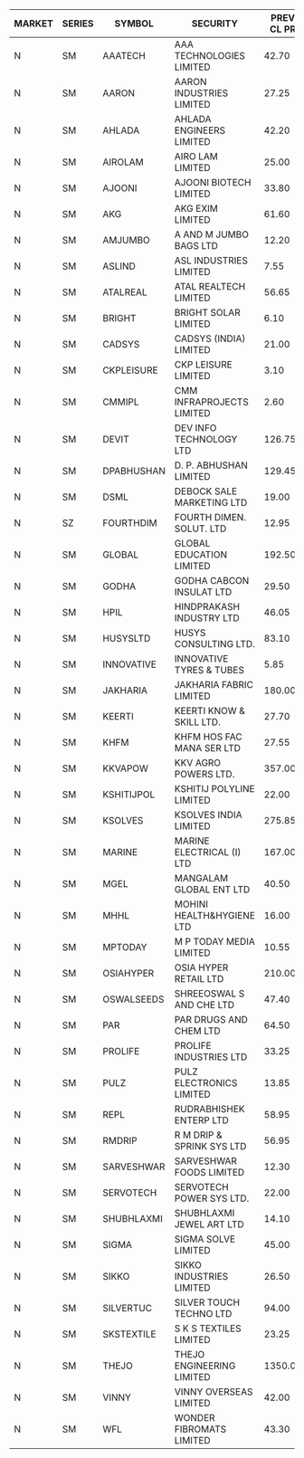 


| MARKET | SERIES | SYMBOL | SECURITY | PREV CL PR | OPEN PRICE | HIGH PRICE | LOW PRICE | CLOSE PRICE | NET TRDVAL | NET TRDQTY | CORP IND | HI 52 WK | LO 52 WK |
| ----- | ----- | ----- | ----- | ----- | ----- | ----- | ----- | ----- | ----- | ----- | ----- | ----- | ----- |
| N | SM | AAATECH | AAA TECHNOLOGIES LIMITED | 42.70 | 42.35 | 42.35 | 42.25 | 42.30 | 1142550.00 | 27000 |  | 43.10 | 42.25 |
| N | SM | AARON | AARON INDUSTRIES LIMITED | 27.25 | 27.25 | 27.25 | 27.25 | 27.25 | 171675.00 | 6300 |  | 58.00 | 27.25 |
| N | SM | AHLADA | AHLADA ENGINEERS LIMITED | 42.20 | 42.00 | 42.00 | 40.50 | 40.50 | 82500.00 | 2000 |  | 69.95 | 36.30 |
| N | SM | AIROLAM | AIRO LAM LIMITED | 25.00 | 26.50 | 26.50 | 26.50 | 26.50 | 79500.00 | 3000 |  | 32.95 | 14.45 |
| N | SM | AJOONI | AJOONI BIOTECH LIMITED | 33.80 | 33.60 | 33.60 | 33.60 | 33.60 | 134400.00 | 4000 |  | 36.50 | 6.35 |
| N | SM | AKG | AKG EXIM LIMITED | 61.60 | 58.60 | 58.60 | 58.60 | 58.60 | 234400.00 | 4000 |  | 76.50 | 30.00 |
| N | SM | AMJUMBO | A AND M JUMBO BAGS LTD | 12.20 | 11.60 | 12.20 | 11.60 | 12.20 | 190400.00 | 16000 |  | 14.70 | 5.85 |
| N | SM | ASLIND | ASL INDUSTRIES LIMITED | 7.55 | 7.90 | 7.90 | 7.90 | 7.90 | 1295600.00 | 164000 |  | 11.20 | 4.75 |
| N | SM | ATALREAL | ATAL REALTECH LIMITED | 56.65 | 51.00 | 51.00 | 50.65 | 50.65 | 162640.00 | 3200 |  | 51.00 | 50.65 |
| N | SM | BRIGHT | BRIGHT SOLAR LIMITED | 6.10 | 6.35 | 6.70 | 6.05 | 6.50 | 291600.00 | 45000 |  | 19.90 | 4.70 |
| N | SM | CADSYS | CADSYS (INDIA) LIMITED | 21.00 | 21.85 | 21.85 | 21.85 | 21.85 | 43700.00 | 2000 |  | 49.25 | 15.50 |
| N | SM | CKPLEISURE | CKP LEISURE LIMITED | 3.10 | 3.20 | 3.25 | 3.20 | 3.20 | 25800.00 | 8000 |  | 7.55 | 3.00 |
| N | SM | CMMIPL | CMM INFRAPROJECTS LIMITED | 2.60 | 2.55 | 2.70 | 2.55 | 2.70 | 70950.00 | 27000 |  | 9.25 | 2.30 |
| N | SM | DEVIT | DEV INFO TECHNOLOGY LTD | 126.75 | 127.30 | 127.30 | 127.00 | 127.00 | 381450.00 | 3000 |  | 130.50 | 57.00 |
| N | SM | DPABHUSHAN | D. P. ABHUSHAN LIMITED | 129.45 | 127.00 | 134.95 | 126.65 | 131.00 | 19849400.00 | 152000 |  | 134.95 | 37.50 |
| N | SM | DSML | DEBOCK SALE MARKETING LTD | 19.00 | 19.05 | 19.40 | 19.00 | 19.35 | 1039800.00 | 54000 |  | 19.40 | 3.50 |
| N | SZ | FOURTHDIM | FOURTH DIMEN. SOLUT. LTD | 12.95 | 12.35 | 12.40 | 12.35 | 12.40 | 1236300.00 | 100000 |  | 13.65 | 5.55 |
| N | SM | GLOBAL | GLOBAL EDUCATION LIMITED | 192.50 | 196.90 | 202.00 | 196.90 | 198.00 | 996600.00 | 5000 |  | 215.00 | 41.20 |
| N | SM | GODHA | GODHA CABCON INSULAT LTD | 29.50 | 28.05 | 29.90 | 28.05 | 29.90 | 231800.00 | 8000 |  | 31.35 | 10.95 |
| N | SM | HPIL | HINDPRAKASH INDUSTRY LTD | 46.05 | 46.05 | 46.05 | 46.05 | 46.05 | 138150.00 | 3000 |  | 46.05 | 40.20 |
| N | SM | HUSYSLTD | HUSYS CONSULTING LTD. | 83.10 | 86.15 | 87.00 | 85.00 | 87.00 | 516300.00 | 6000 |  | 90.00 | 20.50 |
| N | SM | INNOVATIVE | INNOVATIVE TYRES & TUBES | 5.85 | 5.95 | 5.95 | 5.95 | 5.95 | 17850.00 | 3000 |  | 14.60 | 5.40 |
| N | SM | JAKHARIA | JAKHARIA FABRIC LIMITED | 180.00 | 164.40 | 164.40 | 164.40 | 164.40 | 131520.00 | 800 |  | 188.00 | 148.25 |
| N | SM | KEERTI | KEERTI KNOW & SKILL LTD. | 27.70 | 28.70 | 28.90 | 28.70 | 28.90 | 535680.00 | 18600 |  | 81.65 | 23.65 |
| N | SM | KHFM | KHFM HOS FAC MANA SER LTD | 27.55 | 28.50 | 28.50 | 28.50 | 28.50 | 85500.00 | 3000 |  | 36.40 | 22.20 |
| N | SM | KKVAPOW | KKV AGRO POWERS LTD. | 357.00 | 374.00 | 374.00 | 374.00 | 374.00 | 93500.00 | 250 |  | 374.00 | 320.00 |
| N | SM | KSHITIJPOL | KSHITIJ POLYLINE LIMITED | 22.00 | 22.00 | 22.00 | 22.00 | 22.00 | 88000.00 | 4000 |  | 37.50 | 19.20 |
| N | SM | KSOLVES | KSOLVES INDIA LIMITED | 275.85 | 289.60 | 289.60 | 289.60 | 289.60 | 695040.00 | 2400 |  | 289.60 | 102.05 |
| N | SM | MARINE | MARINE ELECTRICAL (I) LTD | 167.00 | 166.00 | 166.00 | 165.00 | 165.40 | 1324900.00 | 8000 |  | 198.00 | 78.00 |
| N | SM | MGEL | MANGALAM GLOBAL ENT LTD | 40.50 | 39.30 | 39.30 | 39.30 | 39.30 | 117900.00 | 3000 |  | 65.10 | 38.00 |
| N | SM | MHHL | MOHINI HEALTH&HYGIENE LTD | 16.00 | 16.20 | 16.20 | 16.20 | 16.20 | 48600.00 | 3000 |  | 23.20 | 11.35 |
| N | SM | MPTODAY | M P TODAY MEDIA LIMITED | 10.55 | 10.05 | 10.05 | 10.05 | 10.05 | 40200.00 | 4000 |  | 24.00 | 10.05 |
| N | SM | OSIAHYPER | OSIA HYPER RETAIL LTD | 210.00 | 208.00 | 208.00 | 208.00 | 208.00 | 83200.00 | 400 |  | 325.00 | 188.05 |
| N | SM | OSWALSEEDS | SHREEOSWAL S AND CHE LTD | 47.40 | 45.05 | 45.05 | 45.05 | 45.05 | 180200.00 | 4000 |  | 50.45 | 21.80 |
| N | SM | PAR | PAR DRUGS AND CHEM LTD | 64.50 | 68.00 | 74.80 | 67.00 | 74.40 | 5011300.00 | 70000 |  | 74.80 | 26.20 |
| N | SM | PROLIFE | PROLIFE INDUSTRIES LTD | 33.25 | 34.90 | 34.90 | 34.90 | 34.90 | 104700.00 | 3000 |  | 39.95 | 25.60 |
| N | SM | PULZ | PULZ ELECTRONICS LIMITED | 13.85 | 14.50 | 14.50 | 14.50 | 14.50 | 58000.00 | 4000 |  | 30.00 | 9.20 |
| N | SM | REPL | RUDRABHISHEK ENTERP LTD | 58.95 | 61.50 | 61.80 | 61.50 | 61.80 | 555300.00 | 9000 |  | 61.80 | 22.50 |
| N | SM | RMDRIP | R M DRIP & SPRINK SYS LTD | 56.95 | 51.30 | 56.80 | 51.30 | 56.20 | 1217000.00 | 22000 |  | 63.00 | 14.65 |
| N | SM | SARVESHWAR | SARVESHWAR FOODS LIMITED | 12.30 | 12.85 | 12.90 | 12.80 | 12.80 | 82240.00 | 6400 |  | 23.35 | 8.45 |
| N | SM | SERVOTECH | SERVOTECH POWER SYS LTD. | 22.00 | 22.70 | 22.90 | 22.70 | 22.90 | 273600.00 | 12000 |  | 22.90 | 6.50 |
| N | SM | SHUBHLAXMI | SHUBHLAXMI JEWEL ART LTD | 14.10 | 13.40 | 13.40 | 13.40 | 13.40 | 26800.00 | 2000 |  | 154.00 | 13.40 |
| N | SM | SIGMA | SIGMA SOLVE LIMITED | 45.00 | 45.00 | 45.10 | 45.00 | 45.05 | 1215300.00 | 27000 |  | 45.10 | 45.00 |
| N | SM | SIKKO | SIKKO INDUSTRIES LIMITED | 26.50 | 25.00 | 25.00 | 25.00 | 25.00 | 200000.00 | 8000 |  | 33.80 | 18.00 |
| N | SM | SILVERTUC | SILVER TOUCH TECHNO LTD | 94.00 | 101.95 | 102.00 | 93.00 | 93.00 | 2735950.00 | 27000 |  | 130.00 | 89.00 |
| N | SM | SKSTEXTILE | S K S TEXTILES LIMITED | 23.25 | 22.10 | 23.25 | 22.10 | 23.25 | 45350.00 | 2000 |  | 48.90 | 22.10 |
| N | SM | THEJO | THEJO ENGINEERING LIMITED | 1350.00 | 1403.00 | 1403.00 | 1403.00 | 1403.00 | 280600.00 | 200 |  | 1468.50 | 350.55 |
| N | SM | VINNY | VINNY OVERSEAS LIMITED | 42.00 | 42.20 | 42.30 | 42.20 | 42.20 | 507000.00 | 12000 |  | 43.00 | 32.90 |
| N | SM | WFL | WONDER FIBROMATS LIMITED | 43.30 | 45.45 | 45.45 | 45.45 | 45.45 | 72720.00 | 1600 |  | 95.45 | 43.30 |



